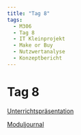 ```yaml
---
title: "Tag 8"
tags:
  - M306
  - Tag 8
  - IT Kleinprojekt
  - Make or Buy
  - Nutzwertanalyse
  - Konzeptbericht
---
```


# Tag 8

[Unterrichtspräsentation](/data/m306/Unterrichtspraesentation_08.pdf)

[Moduljournal](/data/m306/MJ_M306_08.pdf)
